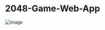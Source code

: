 # 2048-Game-Web-App


![image](https://github.com/2149-SRUTHI-S/2048-Game-Web-App/assets/129876043/82cf33f6-de1b-4f6e-909f-64bf6edbc96e)
